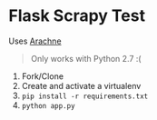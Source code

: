 # Flask Scrapy Test

Uses [Arachne](http://arachne.readthedocs.org)

> Only works with Python 2.7 :(

1. Fork/Clone
1. Create and activate a virtualenv
1. `pip install -r requirements.txt`
1. `python app.py`

